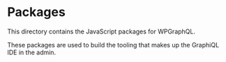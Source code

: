 # Packages

This directory contains the JavaScript packages for WPGraphQL.

These packages are used to build the tooling that makes up the GraphiQL IDE in the admin.
